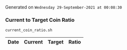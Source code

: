 Generated on `Wednesday 29-September-2021 at 00:08:30`

### Current to Target Coin Ratio
`current_coin_ratio.sh`

Date|Current|Target|Ratio
---|---|---|---
